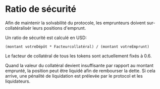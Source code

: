 # Ratio de sécurité

Afin de maintenir la solvabilité du protocole, les emprunteurs doivent sur-collatéralisér leurs positions d'emprunt.

Un ratio de sécurité est calculé en USD:

`(montant votreDépôt * Facteurcollatéral) / (montant votreEmprunt)`

Le facteur de collatéral de tous les tokens sont actuellement fixés à 0.6.

Quand la valeur du collatéral devient insuffisante par rapport au montant emprunté, la position peut être liquidé afin de rembourser la dette. Si cela arrive, une pénalité de liquidation est prélevée par le protocol et les liquidateurs.

